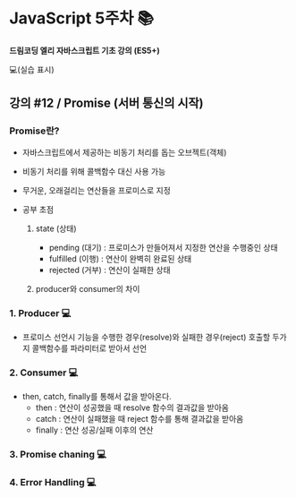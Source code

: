 # JavaScript 5주차 📚

**드림코딩 엘리 자바스크립트 기초 강의 (ES5+)**

💻(실습 표시)

## 강의 #12 / Promise (서버 통신의 시작)

### Promise란?

- 자바스크립트에서 제공하는 비동기 처리를 돕는 오브젝트(객체)

- 비동기 처리를 위해 콜백함수 대신 사용 가능

- 무거운, 오래걸리는 연산들을 프로미스로 지정

- 공부 초점

  1.  state (상태)

      - pending (대기) : 프로미스가 만들어져서 지정한 연산을 수행중인 상태
      - fulfilled (이행) : 연산이 완벽히 완료된 상태
      - rejected (거부) : 연산이 실패한 상태

  2.  producer와 consumer의 차이

### 1. Producer 💻

- 프로미스 선언시 기능을 수행한 경우(resolve)와 실패한 경우(reject) 호출할 두가지 콜백함수를 파라미터로 받아서 선언

### 2. Consumer 💻

- then, catch, finally를 통해서 값을 받아온다.
  - then : 연산이 성공했을 때 resolve 함수의 결과값을 받아옴
  - catch : 연산이 실패했을 때 reject 함수를 통해 결과값을 받아옴
  - finally : 연산 성공/실패 이후의 연산

### 3. Promise chaning 💻

### 4. Error Handling 💻

<br><br>
